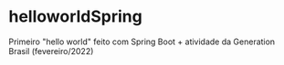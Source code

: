 # helloworldSpring
Primeiro "hello world" feito com Spring Boot + atividade da Generation Brasil (fevereiro/2022)

